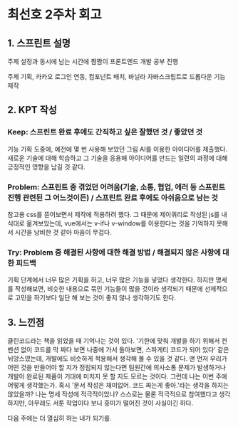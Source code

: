 # 최선호 2주차 회고

## 1. 스프린트 설명

주제 설정과 동시에 남는 시간에 짬짬이 프론트엔드 개발 공부 진행

주제 기획, 카카오 로그인 연동, 컴포넌트 배치, 바닐라 자바스크립트로 드롭다운 기능 제작

## 2. KPT 작성

### Keep: 스프린트 완료 후에도 간직하고 싶은 잘했던 것 / 좋았던 것

기능 기획 도중에, 예전에 몇 번 사용해 보았던 그림 AI를 이용한 아이디어를 제출했다. 새로운 기술에 대해 학습하고 그 기술을 응용해 아이디어를 만드는 일련의 과정에 대해 긍정적인 영향을 남길 것 같다.

### Problem: 스프린트 중 겪었던 어려움(기술, 소통, 협업, 에러 등 스프린트 진행 관련된 그 어느것이든) / 스프린트 완료 후에도 아쉬움으로 남는 것

참고용 css를 뜯어보면서 제작에 적용하려 했다. 그 때문에 제이쿼리로 작성된 js를 내 식대로 옮겨보았는데, vue에서는 v-if나 v-window를 이용한다는 것을 기억하지 못해서 시간을 낭비한 것 같아 마음이 무겁다.

### Try: Problem 중 해결된 사항에 대한 해결 방법 / 해결되지 않은 사항에 대한 피드백

기획 단계에서 너무 많은 기획을 하고, 너무 많은 기능을 넣었다 생각한다. 하지만 명세를 작성해보면, 비슷한 내용으로 묶인 기능들이 많을 것이라 생각되기 때문에 선제적으로 고민을 하기보다 일단 해 보는 것이 좋지 않나 생각하기도 한다.

## 3. 느낀점

클린코드라는 책을 읽었을 때 기억나는 것이 있다. '기한에 맞춰 개발을 하기 위해서 컨벤션 없이 코드를 막 짜다 보면 나중에 가서 돌아보면, 스파게티 코드가 되어 있다' 같은 뉘앙스였는데, 개발에도 비슷하게 적용해서 생각해 볼 수 있을 것 같다. 맨 먼저 우리가 어떤 것을 만들어야 할 지가 정립되지 않는다면 팀원간에 의사소통 문제가 발생하거나 개발이 완료된 제품이 기대에 미치지 못 할 지도 모르는 것이다. 
그런데 나는 이번 주에 어떻게 생각했는가. 혹시 '문서 작성은 재미없어. 코드 짜는게 좋아.'라는 생각을 하지는 않았을까? 나는 명세 작성에 적극적이었나? 스스로는 물론 적극적으로 참여했다고 생각하지만, 아무래도 서툰 작업이다 보니 흥미가 떨어진 것이 사실이긴 하다. 

다음 주에는 더 열심히 하는 내가 되기를.
